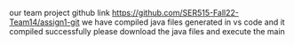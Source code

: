 our team project github link
https://github.com/SER515-Fall22-Team14/assign1-git
we have compiled java files generated in vs code and it compiled successfully
please download the java files and execute the main 
